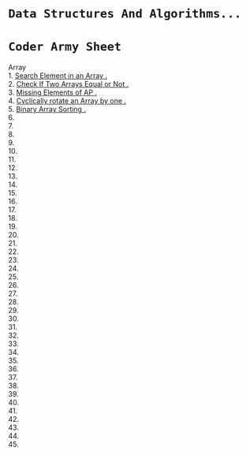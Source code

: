 # `Data Structures And Algorithms... `

#  ` Coder Army Sheet `
<div style="text-align=center ">Array</div>
<div>
  <div> 1. 
    <a href="https://www.geeksforgeeks.org/problems/search-an-element-in-an-array-1587115621/1?page=1&difficulty%5B%5D=-1&category%5B%5D=Arrays&sortBy=submissions">
      Search Element in an Array .
    </a>
  </div>
  <div> 2. 
    <a href="https://www.geeksforgeeks.org/problems/check-if-two-arrays-are-equal-or-not3847/1?page=1&difficulty%5B%5D=-1&category%5B%5D=Arrays&sortBy=submissions">
      Check If Two Arrays Equal or Not .
    </a>
  </div>
  <div> 3. 
    <a href="https://www.geeksforgeeks.org/problems/missing-element-of-ap2228/1?page=2&difficulty%5B%5D=0&status%5B%5D=solved&category%5B%5D=Arrays&sortBy=submissions">
      Missing Elements of AP .
    </a>
  </div>
  <div> 4. 
    <a href="https://www.geeksforgeeks.org/problems/cyclically-rotate-an-array-by-one2614/1?page=1&difficulty%5B%5D=-1&category%5B%5D=Arrays&sortBy=submissions">
      Cyclically rotate an Array by one .
    </a>
  </div>
  <div> 5. 
    <a href="https://www.geeksforgeeks.org/problems/binary-array-sorting-1587115620/1?page=1&difficulty%5B%5D=-1&category%5B%5D=Arrays&sortBy=submissions">
      Binary Array Sorting .
    </a>
  </div>
  <div> 6. 
    <a href=""></a>
  </div>
  <div> 7. 
    <a href=""></a>
  </div>
  <div> 8. 
    <a href=""></a>
  </div>
  <div> 9. 
    <a href=""></a>
  </div>

  <div> 10. 
    <a href=""></a>
  </div>
  <div> 11. 
    <a href=""></a>
  </div>
  <div> 12. 
    <a href=""></a>
  </div>
  <div> 13. 
    <a href=""></a>
  </div>
  <div> 14. 
    <a href=""></a>
  </div>
  <div> 15. 
    <a href=""></a>
  </div>
  <div> 16. 
    <a href=""></a>
  </div>
  <div> 17. 
    <a href=""></a>
  </div>
  <div> 18. 
    <a href=""></a>
  </div>
  <div> 19. 
    <a href=""></a>
  </div>
  <div> 20. 
    <a href=""></a>
  </div>
  <div> 21. 
    <a href=""></a>
  </div>
  <div> 22. 
    <a href=""></a>
  </div>
  <div> 23. 
    <a href=""></a>
  </div>
  <div> 24. 
    <a href=""></a>
  </div>
  <div> 25. 
    <a href=""></a>
  </div>
  <div> 26. 
    <a href=""></a>
  </div>
  <div> 27. 
    <a href=""></a>
  </div>
  <div> 28. 
    <a href=""></a>
  </div>
  <div> 29. 
    <a href=""></a>
  </div>
  <div> 30. 
    <a href=""></a>
  </div>
  <div> 31. 
    <a href=""></a>
  </div>
  <div> 32. 
    <a href=""></a>
  </div>
  <div> 33. 
    <a href=""></a>
  </div>
  <div> 34. 
    <a href=""></a>
  </div>
  <div> 35. 
    <a href=""></a>
  </div>
  <div> 36. 
    <a href=""></a>
  </div>
  <div> 37. 
    <a href=""></a>
  </div>
  <div> 38. 
    <a href=""></a>
  </div>
  <div> 39. 
    <a href=""></a>
  </div>
  <div> 40. 
    <a href=""></a>
  </div>
  <div> 41. 
    <a href=""></a>
  </div>
  <div> 42. 
    <a href=""></a>
  </div>
  <div> 43. 
    <a href=""></a>
  </div>
  <div> 44. 
    <a href=""></a>
  </div>
  <div> 45. 
    <a href=""></a>
  </div>
  
</div>
